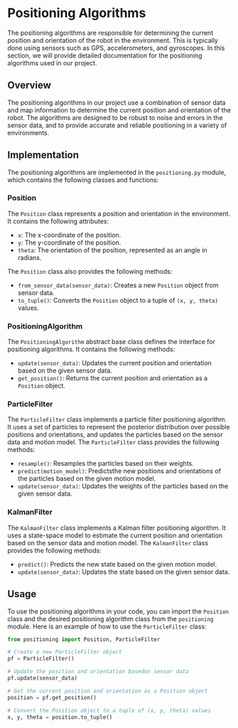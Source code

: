 # Positioning Algorithms

The positioning algorithms are responsible for determining the current position and orientation of the robot in the environment. This is typically done using sensors such as GPS, accelerometers, and gyroscopes. In this section, we will provide detailed documentation for the positioning algorithms used in our project.

## Overview

The positioning algorithms in our project use a combination of sensor data and map information to determine the current position and orientation of the robot. The algorithms are designed to be robust to noise and errors in the sensor data, and to provide accurate and reliable positioning in a variety of environments.

## Implementation

The positioning algorithms are implemented in the `positioning.py` module, which contains the following classes and functions:

### Position

The `Position` class represents a position and orientation in the environment. It contains the following attributes:

- `x`: The x-coordinate of the position.
- `y`: The y-coordinate of the position.
- `theta`: The orientation of the position, represented as an angle in radians.

The `Position` class also provides the following methods:

- `from_sensor_data(sensor_data)`: Creates a new `Position` object from sensor data.
- `to_tuple()`: Converts the `Position` object to a tuple of `(x, y, theta)` values.

### PositioningAlgorithm

The `PositioningAlgorithm` abstract base class defines the interface for positioning algorithms. It contains the following methods:

- `update(sensor_data)`: Updates the current position and orientation based on the given sensor data.
- `get_position()`: Returns the current position and orientation as a `Position` object.

### ParticleFilter

The `ParticleFilter` class implements a particle filter positioning algorithm. It uses a set of particles to represent the posterior distribution over possible positions and orientations, and updates the particles based on the sensor data and motion model. The `ParticleFilter` class provides the following methods:

- `resample()`: Resamples the particles based on their weights.
- `predict(motion_model)`: Predictsthe new positions and orientations of the particles based on the given motion model.
- `update(sensor_data)`: Updates the weights of the particles based on the given sensor data.

### KalmanFilter

The `KalmanFilter` class implements a Kalman filter positioning algorithm. It uses a state-space model to estimate the current position and orientation based on the sensor data and motion model. The `KalmanFilter` class provides the following methods:

- `predict()`: Predicts the new state based on the given motion model.
- `update(sensor_data)`: Updates the state based on the given sensor data.

## Usage

To use the positioning algorithms in your code, you can import the `Position` class and the desired positioning algorithm class from the `positioning` module. Here is an example of how to use the `ParticleFilter` class:

```python
from positioning import Position, ParticleFilter

# Create a new ParticleFilter object
pf = ParticleFilter()

# Update the position and orientation basedon sensor data
pf.update(sensor_data)

# Get the current position and orientation as a Position object
position = pf.get_position()

# Convert the Position object to a tuple of (x, y, theta) values
x, y, theta = position.to_tuple()

